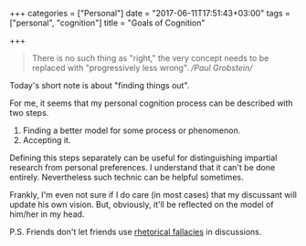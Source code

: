 +++
categories = ["Personal"]
date = "2017-06-11T17:51:43+03:00"
tags = ["personal", "cognition"]
title = "Goals of Cognition"

+++

> There is no such thing as "right," the very concept needs to be replaced with "progressively less wrong".
> _/Paul Grobstein/_

Today's short note is about "finding things out".

For me, it seems that my personal cognition process can be described with two steps.

  1. Finding a better model for some process or phenomenon.
  2. Accepting it.
  
Defining this steps separately can be useful for distinguishing impartial research from personal preferences. I understand that it can't be done entirely. Nevertheless such technic can be helpful sometimes.

Frankly, I'm even not sure if I do care (in most cases) that my discussant will update his own vision. But, obviously, it'll be reflected on the model of him/her in my head.

<!--more-->

P.S. Friends don't let friends use [rhetorical fallacies](https://yourlogicalfallacyis.com/) in discussions.